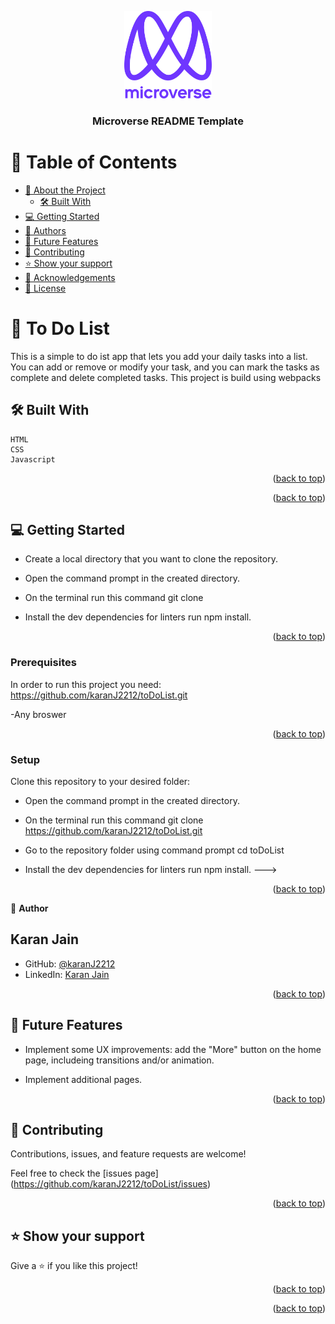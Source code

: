<a name="readme-top"></a>

<div align="center">

  <img src="murple_logo.png" alt="logo" width="140"  height="auto" />
  <br/>

  <h3><b>Microverse README Template</b></h3>

</div>

<!-- TABLE OF CONTENTS -->

# 📗 Table of Contents

- [📖 About the Project](#about-project)
  - [🛠 Built With](#built-with)
- [💻 Getting Started](#getting-started)
- [👥 Authors](#authors)
- [🔭 Future Features](#future-features)
- [🤝 Contributing](#contributing)
- [⭐️ Show your support](#support)
- [🙏 Acknowledgements](#acknowledgements)
- [📝 License](#license)

<!-- PROJECT DESCRIPTION -->

# 📖 To Do List <a name="about-project"></a>

This is a simple to do ist app that lets you add your daily tasks into a list. You can add or remove or modify your task, and you can mark the tasks as complete and delete completed tasks. This project is build using webpacks

## 🛠 Built With <a name="built-with"></a>

    HTML
    CSS
    Javascript

<p align="right">(<a href="#readme-top">back to top</a>)</p>

<p align="right">(<a href="#readme-top">back to top</a>)</p>

## 💻 Getting Started <a name="getting-started"></a>

- Create a local directory that you want to clone the repository.

- Open the command prompt in the created directory.

- On the terminal run this command git clone

- Install the dev dependencies for linters run npm install.

<p align="right">(<a href="#readme-top">back to top</a>)</p>

### Prerequisites

In order to run this project you need: https://github.com/karanJ2212/toDoList.git

-Any broswer

<p align="right">(<a href="#readme-top">back to top</a>)</p>

### Setup

Clone this repository to your desired folder:

- Open the command prompt in the created directory.

- On the terminal run this command git clone https://github.com/karanJ2212/toDoList.git

- Go to the repository folder using command prompt cd toDoList

- Install the dev dependencies for linters run npm install.
  --->

<p align="right">(<a href="#readme-top">back to top</a>)</p>

<!-- Author -->

👤 **Author**

## Karan Jain

- GitHub: [@karanJ2212](https://github.com/karanJ2212)
- LinkedIn: [Karan Jain](https://www.linkedin.com/in/karanjain2212/)

<p align="right">(<a href="#readme-top">back to top</a>)</p>

## 🔭 Future Features <a name="future-features"></a>

- Implement some UX improvements: add the "More" button on the home page, includeing transitions and/or animation.

- Implement additional pages.

<p align="right">(<a href="#readme-top">back to top</a>)</p>

## 🤝 Contributing <a name="contributing"></a>

Contributions, issues, and feature requests are welcome!

Feel free to check the [issues page] (https://github.com/karanJ2212/toDoList/issues)

<p align="right">(<a href="#readme-top">back to top</a>)</p>

## ⭐️ Show your support <a name="support"></a>

Give a ⭐️ if you like this project!

<p align="right">(<a href="#readme-top">back to top</a>)</p>

<p align="right">(<a href="#readme-top">back to top</a>)</p>
